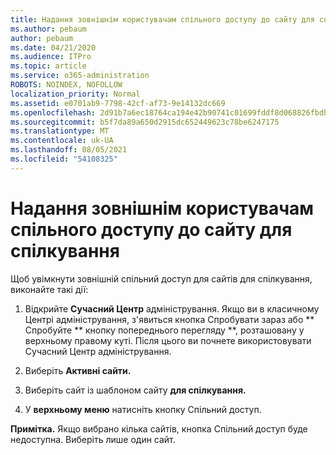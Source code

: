 ```yaml
---
title: Надання зовнішнім користувачам спільного доступу до сайту для спілкування
ms.author: pebaum
author: pebaum
ms.date: 04/21/2020
ms.audience: ITPro
ms.topic: article
ms.service: o365-administration
ROBOTS: NOINDEX, NOFOLLOW
localization_priority: Normal
ms.assetid: e0701ab9-7798-42cf-af73-9e14132dc669
ms.openlocfilehash: 2d91b7a6ec18764ca194e42b90741c01699fddf8d068826fbdba8a1daee5da4b
ms.sourcegitcommit: b5f7da89a650d2915dc652449623c78be6247175
ms.translationtype: MT
ms.contentlocale: uk-UA
ms.lasthandoff: 08/05/2021
ms.locfileid: "54108325"
---
```

# <a name="share-a-communication-site-with-external-users"></a>Надання зовнішнім користувачам спільного доступу до сайту для спілкування

Щоб увімкнути зовнішній спільний доступ для сайтів для спілкування, виконайте такі дії: 
  
1. Відкрийте **Сучасний Центр** адміністрування. Якщо ви в класичному Центрі  адміністрування, з'явиться кнопка Спробувати зараз або ** Спробуйте ** кнопку попереднього перегляду **, розташовану у верхньому правому куті. Після цього ви почнете використовувати Сучасний Центр адміністрування. 
  
2. Виберіть **Активні сайти.**
  
3. Виберіть сайт із шаблоном сайту **для спілкування.** 
  
4. У **верхньому меню** натисніть кнопку Спільний доступ. 
  
 **Примітка.** Якщо вибрано кілька сайтів,  кнопка Спільний доступ буде недоступна. Виберіть лише один сайт. 
  

